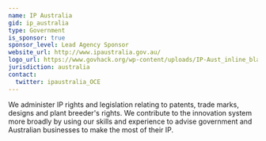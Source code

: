 ```yaml
---
name: IP Australia
gid: ip_australia
type: Government
is_sponsor: true
sponsor_level: Lead Agency Sponsor
website_url: http://www.ipaustralia.gov.au/
logo_url: https://www.govhack.org/wp-content/uploads/IP-Aust_inline_black-1024x248.jpg
jurisdiction: australia
contact:
  twitter: ipaustralia_OCE
---
```


We administer IP rights and legislation relating to patents, trade marks, designs and plant breeder's rights. We contribute to the innovation system more broadly by using our skills and experience to advise government and Australian businesses to make the most of their IP.